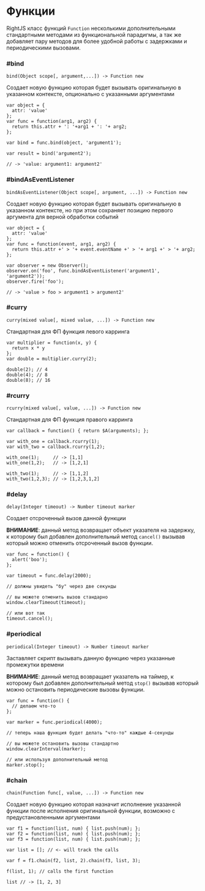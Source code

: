 # Функции

RightJS класс функций `Function` несколькими дополнительными стандартными
методами из функциональной парадигмы, а так же добавляет пару методов для
более удобной работы с задержками и периодическими вызовами.

### #bind

    bind(Object scope[, argument,...]) -> Function new

Создает новую функцию которая будет вызывать оригинальную в указанном
контексте, опционально с указанными аргументами
  
    var object = {
      attr: 'value'
    };
    var func = function(arg1, arg2) {
      return this.attr + ': '+arg1 + ': '+ arg2;
    };
    
    var bind = func.bind(object, 'argument1');
    
    var result = bind('argument2');
    
    // -> 'value: argument1: argument2'


### #bindAsEventListener

    bindAsEventListener(Object scope[, argument, ...]) -> Function new

Создает новую функцию которая будет вызывать оригинальную в указанном
контексте, но при этом сохраняет позицию первого аргумента для верной
обработки событий

    var object = {
      attr: 'value'
    };
    var func = function(event, arg1, arg2) {
      return this.attr +' > '+ event.eventName +' > '+ arg1 +' > '+ arg2;
    };
    
    var observer = new Observer();
    observer.on('foo', func.bindAsEventListener('argument1', 'argument2'));
    observer.fire('foo');
  
    // -> 'value > foo > argument1 > argument2'


### #curry

    curry(mixed value[, mixed value, ...]) -> Function new

Стандартная для ФП функция левого карринга

    var multiplier = function(x, y) {
      return x * y
    };
    var double = multiplier.curry(2);
    
    double(2); // 4
    double(4); // 8
    double(8); // 16
  

### #rcurry

    rcurry(mixed value[, value, ...]) -> Function new

Стандартная для ФП функция правого карринга

    var callback = function() { return $A(arguments); };
    
    var with_one = callback.rcurry(1);
    var with_two = callback.rcurry(1,2);
    
    with_one(1);     // -> [1,1]
    with_one(1,2);   // -> [1,2,1]
    
    with_two(1);     // -> [1,1,2]
    with_two(1,2,3); // -> [1,2,3,1,2]


### #delay

    delay(Integer timeout) -> Number timeout marker

Создает отсроченный вызов данной функции
  
__ВНИМАНИЕ__: данный метод возвращает объект указателя на задержку, к которому
был добавлен дополнительный метод `cancel()` вызывав который можно отменить
отсроченный вызов функции.

    var func = function() {
      alert('boo');
    };
    
    var timeout = func.delay(2000);
    
    // должны увидеть "бу" через две секунды
    
    // вы можете отменить вызов стандарно
    window.clearTimeout(timeout);
    
    // или вот так
    timeout.cancel();


### #periodical

    periodical(Integer timeout) -> Number timeout marker

Заставляет скрипт вызывать данную функцию через указанные промежутки времени

__ВНИМАНИЕ__: данный метод возвращает указатель на таймер, к которому был
добавлен дополнительный метод `stop()` вызывав который можно остановить
периодические вызовы функции.

    var func = function() {
      // делаем что-то
    };
    
    var marker = func.periodical(4000);
    
    // теперь наша функция будет делать "что-то" каждые 4-секунды
    
    // вы можете остановить вызовы стандартно
    window.clearInterval(marker);
    
    // или используя дополнительный метод
    marker.stop();


### #chain

    chain(Function func[, value, ...]) -> Function new

Создает новую функцию которая назначит исполнение указанной функции после
исполнения оригинальной функции, возможно с предустановленными аргументами
    
    var f1 = function(list, num) { list.push(num); };
    var f2 = function(list, num) { list.push(num); };
    var f3 = function(list, num) { list.push(num); };
    
    var list = []; // <- will track the calls
    
    var f = f1.chain(f2, list, 2).chain(f3, list, 3);
    
    f(list, 1); // calls the first function
    
    list // -> [1, 2, 3]

